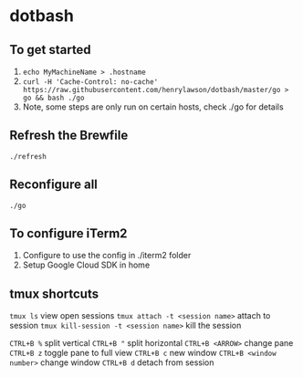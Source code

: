 # dotbash

## To get started
1. `echo MyMachineName > .hostname`
1. `curl -H 'Cache-Control: no-cache' https://raw.githubusercontent.com/henrylawson/dotbash/master/go > go && bash ./go`
1. Note, some steps are only run on certain hosts, check ./go for details

## Refresh the Brewfile
`./refresh`

## Reconfigure all
`./go`

## To configure iTerm2
1. Configure to use the config in ./iterm2 folder
1. Setup Google Cloud SDK in home

## tmux shortcuts
`tmux ls` view open sessions
`tmux attach -t <session name>` attach to session
`tmux kill-session -t <session name>` kill the session

`CTRL+B %` split vertical
`CTRL+B "` split horizontal
`CTRL+B <ARROW>` change pane
`CTRL+B z` toggle pane to full view
`CTRL+B c` new window
`CTRL+B <window number>` change window
`CTRL+B d` detach from session
